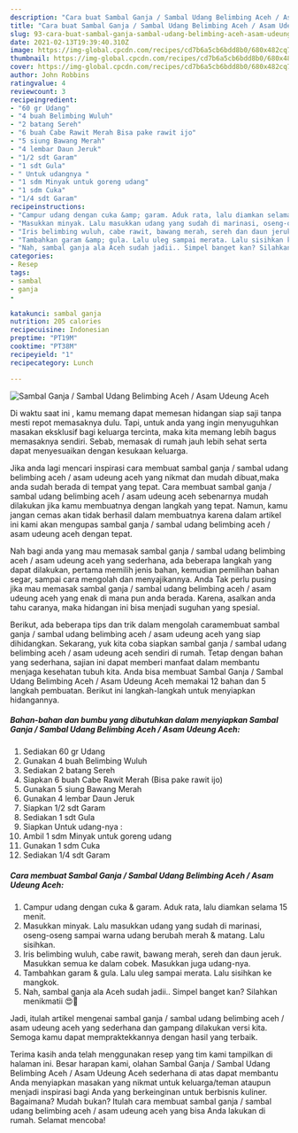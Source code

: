 ```yaml
---
description: "Cara buat Sambal Ganja / Sambal Udang Belimbing Aceh / Asam Udeung Aceh yang lezat Untuk Jualan"
title: "Cara buat Sambal Ganja / Sambal Udang Belimbing Aceh / Asam Udeung Aceh yang lezat Untuk Jualan"
slug: 93-cara-buat-sambal-ganja-sambal-udang-belimbing-aceh-asam-udeung-aceh-yang-lezat-untuk-jualan
date: 2021-02-13T19:39:40.310Z
image: https://img-global.cpcdn.com/recipes/cd7b6a5cb6bdd8b0/680x482cq70/sambal-ganja-sambal-udang-belimbing-aceh-asam-udeung-aceh-foto-resep-utama.jpg
thumbnail: https://img-global.cpcdn.com/recipes/cd7b6a5cb6bdd8b0/680x482cq70/sambal-ganja-sambal-udang-belimbing-aceh-asam-udeung-aceh-foto-resep-utama.jpg
cover: https://img-global.cpcdn.com/recipes/cd7b6a5cb6bdd8b0/680x482cq70/sambal-ganja-sambal-udang-belimbing-aceh-asam-udeung-aceh-foto-resep-utama.jpg
author: John Robbins
ratingvalue: 4
reviewcount: 3
recipeingredient:
- "60 gr Udang"
- "4 buah Belimbing Wuluh"
- "2 batang Sereh"
- "6 buah Cabe Rawit Merah Bisa pake rawit ijo"
- "5 siung Bawang Merah"
- "4 lembar Daun Jeruk"
- "1/2 sdt Garam"
- "1 sdt Gula"
- " Untuk udangnya "
- "1 sdm Minyak untuk goreng udang"
- "1 sdm Cuka"
- "1/4 sdt Garam"
recipeinstructions:
- "Campur udang dengan cuka &amp; garam. Aduk rata, lalu diamkan selama 15 menit."
- "Masukkan minyak. Lalu masukkan udang yang sudah di marinasi, oseng-oseng sampai warna udang berubah merah &amp; matang. Lalu sisihkan."
- "Iris belimbing wuluh, cabe rawit, bawang merah, sereh dan daun jeruk. Masukkan semua ke dalam cobek. Masukkan juga udang-nya."
- "Tambahkan garam &amp; gula. Lalu uleg sampai merata. Lalu sisihkan ke mangkok."
- "Nah, sambal ganja ala Aceh sudah jadii.. Simpel banget kan? Silahkan menikmatii 😍🥰"
categories:
- Resep
tags:
- sambal
- ganja
- 

katakunci: sambal ganja  
nutrition: 205 calories
recipecuisine: Indonesian
preptime: "PT19M"
cooktime: "PT38M"
recipeyield: "1"
recipecategory: Lunch

---
```



![Sambal Ganja / Sambal Udang Belimbing Aceh / Asam Udeung Aceh](https://img-global.cpcdn.com/recipes/cd7b6a5cb6bdd8b0/680x482cq70/sambal-ganja-sambal-udang-belimbing-aceh-asam-udeung-aceh-foto-resep-utama.jpg)

Di waktu  saat ini , kamu memang dapat memesan hidangan siap saji tanpa mesti repot memasaknya dulu. Tapi, untuk anda yang ingin menyuguhkan masakan eksklusif bagi keluarga tercinta, maka kita memang lebih bagus memasaknya sendiri. Sebab, memasak di rumah jauh lebih sehat serta dapat menyesuaikan dengan kesukaan keluarga.

Jika anda lagi mencari inspirasi cara membuat sambal ganja / sambal udang belimbing aceh / asam udeung aceh yang nikmat dan mudah dibuat,maka anda sudah berada di tempat yang tepat. Cara membuat sambal ganja / sambal udang belimbing aceh / asam udeung aceh  sebenarnya mudah dilakukan jika kamu membuatnya dengan langkah yang tepat. Namun, kamu jangan cemas akan tidak berhasil dalam membuatnya 
karena dalam artikel ini kami akan mengupas sambal ganja / sambal udang belimbing aceh / asam udeung aceh dengan tepat.  



Nah bagi anda yang mau memasak sambal ganja / sambal udang belimbing aceh / asam udeung aceh yang sederhana, ada beberapa langkah yang dapat dilakukan, pertama memilih jenis bahan, kemudian pemilihan bahan segar, sampai cara mengolah dan menyajikannya. Anda Tak perlu pusing jika mau memasak sambal ganja / sambal udang belimbing aceh / asam udeung aceh yang enak di mana pun anda berada. Karena, asalkan anda  tahu caranya, maka hidangan ini bisa menjadi suguhan yang spesial.

Berikut, ada beberapa tips dan trik dalam mengolah caramembuat sambal ganja / sambal udang belimbing aceh / asam udeung aceh yang siap dihidangkan. Sekarang, yuk kita coba siapkan sambal ganja / sambal udang belimbing aceh / asam udeung aceh sendiri di rumah. Tetap dengan bahan yang sederhana, sajian ini dapat memberi manfaat dalam membantu menjaga kesehatan tubuh kita. Anda bisa membuat Sambal Ganja / Sambal Udang Belimbing Aceh / Asam Udeung Aceh memakai 12 bahan dan 5 langkah pembuatan. Berikut ini langkah-langkah untuk menyiapkan hidangannya.

<!--inarticleads1-->

##### Bahan-bahan dan bumbu yang dibutuhkan dalam menyiapkan Sambal Ganja / Sambal Udang Belimbing Aceh / Asam Udeung Aceh:

1. Sediakan 60 gr Udang
1. Gunakan 4 buah Belimbing Wuluh
1. Sediakan 2 batang Sereh
1. Siapkan 6 buah Cabe Rawit Merah (Bisa pake rawit ijo)
1. Gunakan 5 siung Bawang Merah
1. Gunakan 4 lembar Daun Jeruk
1. Siapkan 1/2 sdt Garam
1. Sediakan 1 sdt Gula
1. Siapkan  Untuk udang-nya :
1. Ambil 1 sdm Minyak untuk goreng udang
1. Gunakan 1 sdm Cuka
1. Sediakan 1/4 sdt Garam




<!--inarticleads2-->

##### Cara membuat Sambal Ganja / Sambal Udang Belimbing Aceh / Asam Udeung Aceh:

1. Campur udang dengan cuka &amp; garam. Aduk rata, lalu diamkan selama 15 menit.
1. Masukkan minyak. Lalu masukkan udang yang sudah di marinasi, oseng-oseng sampai warna udang berubah merah &amp; matang. Lalu sisihkan.
1. Iris belimbing wuluh, cabe rawit, bawang merah, sereh dan daun jeruk. Masukkan semua ke dalam cobek. Masukkan juga udang-nya.
1. Tambahkan garam &amp; gula. Lalu uleg sampai merata. Lalu sisihkan ke mangkok.
1. Nah, sambal ganja ala Aceh sudah jadii.. Simpel banget kan? Silahkan menikmatii 😍🥰




Jadi, itulah artikel mengenai  sambal ganja / sambal udang belimbing aceh / asam udeung aceh  yang sederhana dan gampang dilakukan versi kita. Semoga kamu dapat mempraktekkannya dengan hasil yang terbaik. 

Terima kasih anda telah menggunakan resep yang tim kami tampilkan di halaman ini. Besar harapan kami, olahan  Sambal Ganja / Sambal Udang Belimbing Aceh / Asam Udeung Aceh sederhana di atas dapat membantu Anda menyiapkan masakan yang nikmat untuk keluarga/teman ataupun menjadi inspirasi bagi Anda yang berkeinginan untuk berbisnis kuliner. Bagaimana? Mudah bukan? Itulah cara membuat sambal ganja / sambal udang belimbing aceh / asam udeung aceh yang bisa Anda lakukan di rumah. Selamat mencoba!

